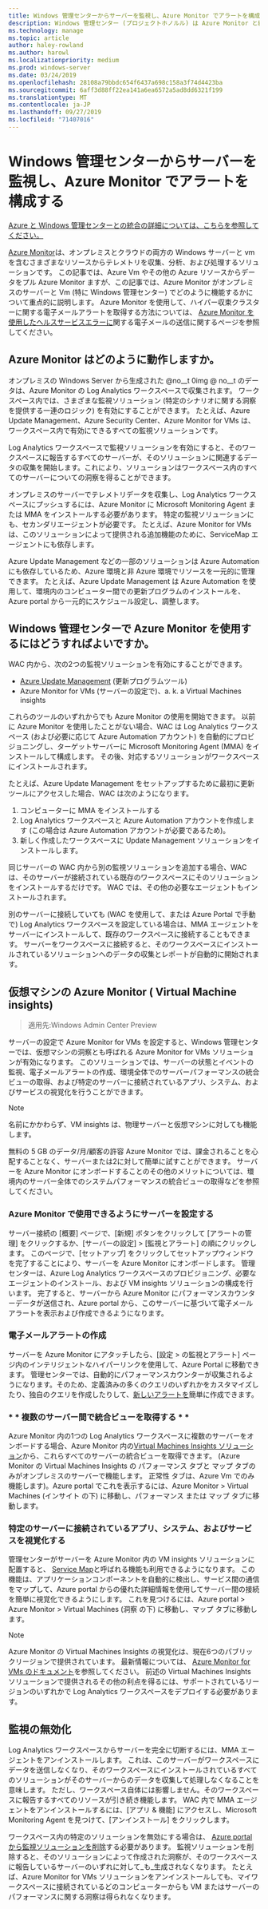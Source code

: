 ```yaml
---
title: Windows 管理センターからサーバーを監視し、Azure Monitor でアラートを構成する
description: Windows 管理センター (プロジェクトホノルル) は Azure Monitor と統合されます
ms.technology: manage
ms.topic: article
author: haley-rowland
ms.author: harowl
ms.localizationpriority: medium
ms.prod: windows-server
ms.date: 03/24/2019
ms.openlocfilehash: 28108a79bbdc654f6437a698c158a3f74d4423ba
ms.sourcegitcommit: 6aff3d88ff22ea141a6ea6572a5ad8dd6321f199
ms.translationtype: MT
ms.contentlocale: ja-JP
ms.lasthandoff: 09/27/2019
ms.locfileid: "71407016"
---
```

# <a name="monitor-servers-and-configure-alerts-with-azure-monitor-from-windows-admin-center"></a>Windows 管理センターからサーバーを監視し、Azure Monitor でアラートを構成する

[Azure と Windows 管理センターとの統合の詳細については、こちらを参照してください。](../plan/azure-integration-options.md)

[Azure Monitor](https://docs.microsoft.com/azure/azure-monitor/overview)は、オンプレミスとクラウドの両方の Windows サーバーと vm を含むさまざまなリソースからテレメトリを収集、分析、および処理するソリューションです。 この記事では、Azure Vm やその他の Azure リソースからデータをプル Azure Monitor ますが、この記事では、Azure Monitor がオンプレミスのサーバーと Vm (特に Windows 管理センター) でどのように機能するかについて重点的に説明します。 Azure Monitor を使用して、ハイパー収束クラスターに関する電子メールアラートを取得する方法については、 [Azure Monitor を使用したヘルスサービスエラーに](https://docs.microsoft.com/windows-server/storage/storage-spaces/configure-azure-monitor)関する電子メールの送信に関するページを参照してください。

## <a name="how-does-azure-monitor-work"></a>Azure Monitor はどのように動作しますか。
オンプレミスの Windows Server から生成された @no__t 0img @ no__t のデータは、Azure Monitor の Log Analytics ワークスペースで収集されます。 ワークスペース内では、さまざまな監視ソリューション (特定のシナリオに関する洞察を提供する一連のロジック) を有効にすることができます。 たとえば、Azure Update Management、Azure Security Center、Azure Monitor for VMs は、ワークスペース内で有効にできるすべての監視ソリューションです。 

Log Analytics ワークスペースで監視ソリューションを有効にすると、そのワークスペースに報告するすべてのサーバーが、そのソリューションに関連するデータの収集を開始します。これにより、ソリューションはワークスペース内のすべてのサーバーについての洞察を得ることができます。 

オンプレミスのサーバーでテレメトリデータを収集し、Log Analytics ワークスペースにプッシュするには、Azure Monitor に Microsoft Monitoring Agent または MMA をインストールする必要があります。 特定の監視ソリューションにも、セカンダリエージェントが必要です。 たとえば、Azure Monitor for VMs は、このソリューションによって提供される追加機能のために、ServiceMap エージェントにも依存します。 

Azure Update Management などの一部のソリューションは Azure Automation にも依存しているため、Azure 環境と非 Azure 環境でリソースを一元的に管理できます。 たとえば、Azure Update Management は Azure Automation を使用して、環境内のコンピューター間での更新プログラムのインストールを、Azure portal から一元的にスケジュール設定し、調整します。


## <a name="how-does-windows-admin-center-enable-you-to-use-azure-monitor"></a>Windows 管理センターで Azure Monitor を使用するにはどうすればよいですか。

WAC 内から、次の2つの監視ソリューションを有効にすることができます。

- [Azure Update Management](azure-update-management.md) (更新プログラムツール)
- Azure Monitor for VMs (サーバーの設定で)、a. k. a Virtual Machines insights

これらのツールのいずれからでも Azure Monitor の使用を開始できます。 以前に Azure Monitor を使用したことがない場合、WAC は Log Analytics ワークスペース (および必要に応じて Azure Automation アカウント) を自動的にプロビジョニングし、ターゲットサーバーに Microsoft Monitoring Agent (MMA) をインストールして構成します。 その後、対応するソリューションがワークスペースにインストールされます。 

たとえば、Azure Update Management をセットアップするために最初に更新ツールにアクセスした場合、WAC は次のようになります。

1. コンピューターに MMA をインストールする
2. Log Analytics ワークスペースと Azure Automation アカウントを作成します (この場合は Azure Automation アカウントが必要であるため)。
3. 新しく作成したワークスペースに Update Management ソリューションをインストールします。

同じサーバーの WAC 内から別の監視ソリューションを追加する場合、WAC は、そのサーバーが接続されている既存のワークスペースにそのソリューションをインストールするだけです。 WAC では、その他の必要なエージェントもインストールされます。

別のサーバーに接続していても (WAC を使用して、または Azure Portal で手動で) Log Analytics ワークスペースを設定している場合は、MMA エージェントをサーバーにインストールして、既存のワークスペースに接続することもできます。 サーバーをワークスペースに接続すると、そのワークスペースにインストールされているソリューションへのデータの収集とレポートが自動的に開始されます。

## <a name="azure-monitor-for-virtual-machines-aka-virtual-machine-insights"></a>仮想マシンの Azure Monitor ( Virtual Machine insights)
>適用先:Windows Admin Center Preview

サーバーの設定で Azure Monitor for VMs を設定すると、Windows 管理センターでは、仮想マシンの洞察とも呼ばれる Azure Monitor for VMs ソリューションが有効になります。 このソリューションでは、サーバーの状態とイベントの監視、電子メールアラートの作成、環境全体でのサーバーパフォーマンスの統合ビューの取得、および特定のサーバーに接続されているアプリ、システム、およびサービスの視覚化を行うことができます。

> [!NOTE]
> 名前にかかわらず、VM insights は、物理サーバーと仮想マシンに対しても機能します。

無料の 5 GB のデータ/月/顧客の許容 Azure Monitor では、課金されることを心配することなく、サーバーまたは2に対して簡単に試すことができます。 サーバーを Azure Monitor にオンボードすることのその他のメリットについては、環境内のサーバー全体でのシステムパフォーマンスの統合ビューの取得などを参照してください。

### <a name="set-up-your-server-for-use-with-azure-monitor"></a>**Azure Monitor で使用できるようにサーバーを設定する**

サーバー接続の [概要] ページで、[新規] ボタンをクリックして [アラートの管理] をクリックするか、[サーバーの設定] > [監視とアラート] の順にクリックします。 このページで、[セットアップ] をクリックしてセットアップウィンドウを完了することにより、サーバーを Azure Monitor にオンボードします。 管理センターは、Azure Log Analytics ワークスペースのプロビジョニング、必要なエージェントのインストール、および VM insights ソリューションの構成を行います。 完了すると、サーバーから Azure Monitor にパフォーマンスカウンターデータが送信され、Azure portal から、このサーバーに基づいて電子メールアラートを表示および作成できるようになります。

### <a name="create-email-alerts"></a>**電子メールアラートの作成**

サーバーを Azure Monitor にアタッチしたら、[設定 > の監視とアラート] ページ内のインテリジェントなハイパーリンクを使用して、Azure Portal に移動できます。 管理センターでは、自動的にパフォーマンスカウンターが収集されるようになります。そのため、定義済みの多くのクエリのいずれかをカスタマイズしたり、独自のクエリを作成したりして、[新しいアラートを](https://docs.microsoft.com/azure/azure-monitor/platform/alerts-log)簡単に作成できます。

### <a name="get-a-consolidated-view-across-multiple-servers-"></a>\* * 複数のサーバー間で統合ビューを取得する * *

Azure Monitor 内の1つの Log Analytics ワークスペースに複数のサーバーをオンボードする場合、Azure Monitor 内の[Virtual Machines Insights ソリューション](https://docs.microsoft.com/azure/azure-monitor/insights/vminsights-overview)から、これらすべてのサーバーの統合ビューを取得できます。  (Azure Monitor の Virtual Machines Insights の パフォーマンス タブと マップ タブのみがオンプレミスのサーバーで機能します。 正常性 タブは、Azure Vm でのみ機能します)。Azure portal でこれを表示するには、Azure Monitor > Virtual Machines (インサイト の下) に移動し、パフォーマンス または マップ タブに移動します。

### <a name="visualize-apps-systems-and-services-connected-to-a-given-server"></a>**特定のサーバーに接続されているアプリ、システム、およびサービスを視覚化する**

管理センターがサーバーを Azure Monitor 内の VM insights ソリューションに配置すると、 [Service Map](https://docs.microsoft.com/azure/azure-monitor/insights/service-map)と呼ばれる機能も利用できるようになります。 この機能は、アプリケーションコンポーネントを自動的に検出し、サービス間の通信をマップして、Azure portal からの優れた詳細情報を使用してサーバー間の接続を簡単に視覚化できるようにします。 これを見つけるには、Azure portal > Azure Monitor > Virtual Machines (洞察 の下) に移動し、マップ タブに移動します。

> [!NOTE]
> Azure Monitor の Virtual Machines Insights の視覚化は、現在6つのパブリックリージョンで提供されています。  最新情報については、 [Azure Monitor for VMs のドキュメント](https://docs.microsoft.com/azure/azure-monitor/insights/vminsights-onboard#log-analytics)を参照してください。  前述の Virtual Machines Insights ソリューションで提供されるその他の利点を得るには、サポートされているリージョンのいずれかで Log Analytics ワークスペースをデプロイする必要があります。

## <a name="disabling-monitoring"></a>監視の無効化

Log Analytics ワークスペースからサーバーを完全に切断するには、MMA エージェントをアンインストールします。 これは、このサーバーがワークスペースにデータを送信しなくなり、そのワークスペースにインストールされているすべてのソリューションがそのサーバーからのデータを収集して処理しなくなることを意味します。 ただし、ワークスペース自体には影響しません。そのワークスペースに報告するすべてのリソースが引き続き機能します。 WAC 内で MMA エージェントをアンインストールするには、[アプリ & 機能] にアクセスし、Microsoft Monitoring Agent を見つけて、[アンインストール] をクリックします。

ワークスペース内の特定のソリューションを無効にする場合は、 [Azure portal から監視ソリューションを削除](https://docs.microsoft.com/azure/azure-monitor/insights/solutions#remove-a-management-solution)する必要があります。 監視ソリューションを削除すると、そのソリューションによって作成された洞察が、そのワークスペースに報告しているサーバーのいずれに対して_も_生成されなくなります。 たとえば、Azure Monitor for VMs ソリューションをアンインストールしても、マイワークスペースに接続されているどのコンピューターからも VM またはサーバーのパフォーマンスに関する洞察は得られなくなります。